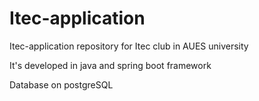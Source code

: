 # Itec-application
Itec-application repository for Itec club in AUES university

It's developed in java and spring boot framework

Database on postgreSQL


